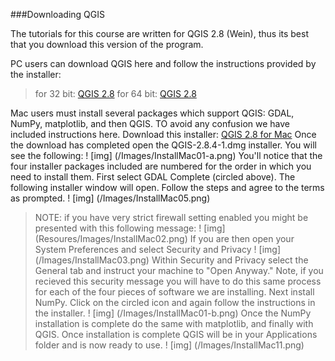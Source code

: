 ###Downloading QGIS

The tutorials for this course are written for QGIS 2.8 (Wein), thus its best that you download this version of the program. 

PC users can download QGIS here and follow the instructions provided by the installer:
>for 32 bit: [QGIS 2.8](http://qgis.org/downloads/QGIS-OSGeo4W-2.8.9-1-Setup-x86.exe)
>for 64 bit: [QGIS 2.8](http://qgis.org/downloads/QGIS-OSGeo4W-2.8.9-1-Setup-x86_64.exe)

Mac users must install several packages which support QGIS: GDAL, NumPy, matplotlib, and then QGIS. TO avoid any confusion we have included instructions here. 
Download this installer: [QGIS 2.8 for Mac](http://www.kyngchaos.com/files/software/qgis/QGIS-2.8.4-1.dmg)
Once the download has completed open the QGIS-2.8.4-1.dmg installer. You will see the following: 
 ! [img]
 (/Images/InstallMac01-a.png)
 You'll notice that the four installer packages included are numbered for the order in which you need to install them. First select GDAL Complete (circled above). 
 The following installer window will open. Follow the steps and agree to the terms as prompted. 
  ! [img]
 (/Images/InstallMac05.png)
 >NOTE: if you have very strict firewall setting enabled you might be presented with this following message: 
  ! [img]
 (Resoures/Images/InstallMac02.png)
 >If you are then open your System Preferences and select Security and Privacy
  ! [img]
 (/Images/InstallMac03.png)
 >Within Security and Privacy select the General tab and instruct your machine to "Open Anyway." Note, if you recieved this security message you will have to do this same process for each of the four pieces of software we are installing. 
Next install NumPy. Click on the circled icon and again follow the instructions in the installer. 
 ! [img]
 (/Images/InstallMac01-b.png)
 Once the NumPy installation is complete do the same with matplotlib, and finally with QGIS. 
 Once installation is complete QGIS will be in your Applications folder and is now ready to use. 
 ! [img]
 (/Images/InstallMac11.png)